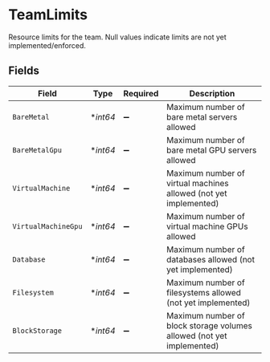 # TeamLimits

Resource limits for the team. Null values indicate limits are not yet implemented/enforced.


## Fields

| Field                                                                 | Type                                                                  | Required                                                              | Description                                                           |
| --------------------------------------------------------------------- | --------------------------------------------------------------------- | --------------------------------------------------------------------- | --------------------------------------------------------------------- |
| `BareMetal`                                                           | **int64*                                                              | :heavy_minus_sign:                                                    | Maximum number of bare metal servers allowed                          |
| `BareMetalGpu`                                                        | **int64*                                                              | :heavy_minus_sign:                                                    | Maximum number of bare metal GPU servers allowed                      |
| `VirtualMachine`                                                      | **int64*                                                              | :heavy_minus_sign:                                                    | Maximum number of virtual machines allowed (not yet implemented)      |
| `VirtualMachineGpu`                                                   | **int64*                                                              | :heavy_minus_sign:                                                    | Maximum number of virtual machine GPUs allowed                        |
| `Database`                                                            | **int64*                                                              | :heavy_minus_sign:                                                    | Maximum number of databases allowed (not yet implemented)             |
| `Filesystem`                                                          | **int64*                                                              | :heavy_minus_sign:                                                    | Maximum number of filesystems allowed (not yet implemented)           |
| `BlockStorage`                                                        | **int64*                                                              | :heavy_minus_sign:                                                    | Maximum number of block storage volumes allowed (not yet implemented) |